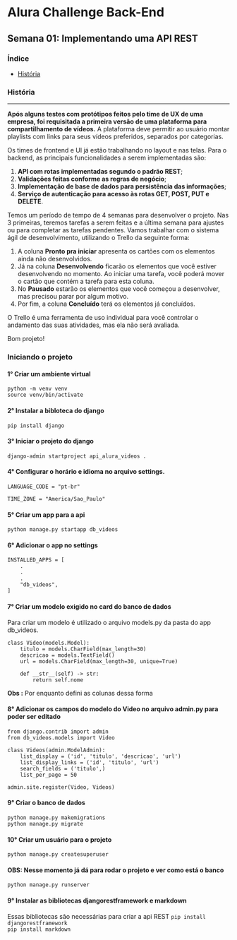 # Alura Challenge Back-End
## Semana 01: Implementando uma API REST

### Índice 
* [História](#história)


### História
---------------------------------------------------------------------------------------
**Após alguns testes com protótipos feitos pelo time de UX de uma empresa, foi requisitada a primeira versão de uma plataforma para compartilhamento de vídeos.** A plataforma deve permitir ao usuário montar playlists com links para seus vídeos preferidos, separados por categorias.

Os times de frontend e UI já estão trabalhando no layout e nas telas. Para o backend, as principais funcionalidades a serem implementadas são:

1. **API com rotas implementadas segundo o padrão REST**;
2. **Validações feitas conforme as regras de negócio**;
3. **Implementação de base de dados para persistência das informações**;
4. **Serviço de autenticação para acesso às rotas GET, POST, PUT e DELETE**.

Temos um período de tempo de 4 semanas para desenvolver o projeto. Nas 3 primeiras, teremos tarefas a serem feitas e a última semana para ajustes ou para completar as tarefas pendentes. Vamos trabalhar com o sistema ágil de desenvolvimento, utilizando o Trello da seguinte forma:

1. A coluna **Pronto pra iniciar** apresenta os cartões com os elementos ainda não desenvolvidos.
2. Já na coluna **Desenvolvendo** ficarão os elementos que você estiver desenvolvendo no momento. Ao iniciar uma tarefa, você poderá mover o cartão que contém a tarefa para esta coluna.
3. No **Pausado** estarão os elementos que você começou a desenvolver, mas precisou parar por algum motivo.
4. Por fim, a coluna **Concluído** terá os elementos já concluídos.

O Trello é uma ferramenta de uso individual para você controlar o andamento das suas atividades, mas ela não será avaliada.

Bom projeto!

### Iniciando o projeto

#### 1° Criar um ambiente virtual
`python -m venv venv`  
`source venv/bin/activate`

#### 2° Instalar a bibloteca do django
`pip install django`

#### 3° Iniciar o projeto do django
`django-admin startproject api_alura_videos .`

#### 4° Configurar o horário e idioma no arquivo settings. 
```
LANGUAGE_CODE = "pt-br"

TIME_ZONE = "America/Sao_Paulo"
```  
#### 5° Criar um app para a api 
`python manage.py startapp db_videos`

#### 6° Adicionar o app no settings 
```
INSTALLED_APPS = [
    .
    .
    .
    "db_videos",
]
```  

#### 7° Criar um modelo exigido no card do banco de dados
Para criar um modelo é utilizado o arquivo models.py da pasta do app db_videos. 
```
class Video(models.Model):
    titulo = models.CharField(max_length=30)
    descricao = models.TextField()
    url = models.CharField(max_length=30, unique=True)

    def __str__(self) -> str:
        return self.nome
```
**Obs :** Por enquanto defini as colunas dessa forma

#### 8° Adicionar os campos do modelo do Video no arquivo admin.py para poder ser editado
```
from django.contrib import admin
from db_videos.models import Video

class Videos(admin.ModelAdmin):
    list_display = ('id', 'titulo', 'descricao', 'url')
    list_display_links = ('id', 'titulo', 'url')
    search_fields = ('titulo',)
    list_per_page = 50

admin.site.register(Video, Videos)
```
#### 9° Criar o banco de dados 
`python manage.py makemigrations`  
`python manage.py migrate`

#### 10° Criar um usuário para o projeto
`python manage.py createsuperuser` 

#### OBS: Nesse momento já dá para rodar o projeto e ver como está o banco 
`python manage.py runserver`

#### 9° Instalar as bibliotecas djangorestframework e markdown
Essas bibliotecas são necessárias para criar a api REST
`pip install djangorestframework`  
`pip install markdown`




